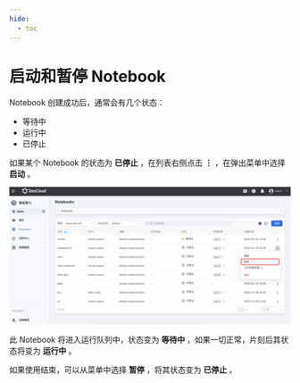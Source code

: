```yaml
---
hide:
  - toc
---
```


# 启动和暂停 Notebook

Notebook 创建成功后，通常会有几个状态：

- 等待中
- 运行中
- 已停止

如果某个 Notebook 的状态为 **已停止** ，在列表右侧点击 **⋮** ，在弹出菜单中选择 **启动** 。

![启动](../../images/nb-start01.png)

此 Notebook 将进入运行队列中，状态变为 **等待中** ，如果一切正常，片刻后其状态将变为 **运行中** 。

如果使用结束，可以从菜单中选择 **暂停** ，将其状态变为 **已停止** 。
